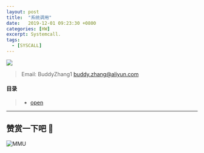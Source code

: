 ```yaml
---
layout: post
title:  "系统调用"
date:   2019-12-01 09:23:30 +0800
categories: [HW]
excerpt: Systemcall.
tags:
  - [SYSCALL]
---
```


![](https://gitee.com/BiscuitOS_team/PictureSet/raw/Gitee/BiscuitOS/kernel/IND00000L0.PNG)

> Email: BuddyZhang1 <buddy.zhang@aliyun.com>

#### 目录

> - [open](https://biscuitos.github.io/blog/open/)

------------------------------------

## 赞赏一下吧 🙂

![MMU](https://gitee.com/BiscuitOS_team/PictureSet/raw/Gitee/HAB000036.jpg)
